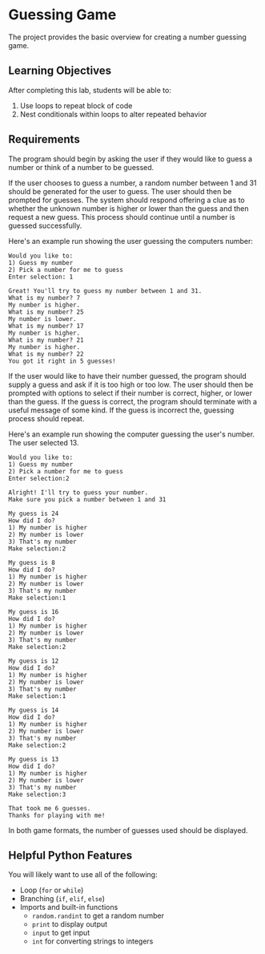 Guessing Game
=============

The project provides the basic overview for creating a number guessing game.

Learning Objectives
-------------------

After completing this lab, students will be able to:

1. Use loops to repeat block of code
2. Nest conditionals within loops to alter repeated behavior

Requirements
------------

The program should begin by asking the user if they would like to guess a number or think of a number to be guessed.

If the user chooses to guess a number, a random number between 1 and 31 should be generated for the user to guess. The user should then be prompted for guesses. The system should respond offering a clue as to whether the unknown number is higher or lower than the guess and then request a new guess. This process should continue until a number is guessed successfully.


Here's an example run showing the user guessing the computers number:

```
Would you like to:
1) Guess my number
2) Pick a number for me to guess
Enter selection: 1

Great! You'll try to guess my number between 1 and 31.
What is my number? 7
My number is higher.
What is my number? 25
My number is lower.
What is my number? 17
My number is higher.
What is my number? 21
My number is higher.
What is my number? 22
You got it right in 5 guesses!
```

If the user would like to have their number guessed, the program should supply a guess and ask if it is too high or too low. The user should then be prompted with  options to select if their number is correct, higher, or lower than the guess. If the guess is correct, the program should terminate with a useful message of some kind. If the guess is incorrect the, guessing process should repeat.

Here's an example run showing the computer guessing the user's number. The user selected 13.

```
Would you like to:
1) Guess my number
2) Pick a number for me to guess
Enter selection:2

Alright! I'll try to guess your number.
Make sure you pick a number between 1 and 31

My guess is 24
How did I do?
1) My number is higher
2) My number is lower
3) That's my number
Make selection:2

My guess is 8
How did I do?
1) My number is higher
2) My number is lower
3) That's my number
Make selection:1

My guess is 16
How did I do?
1) My number is higher
2) My number is lower
3) That's my number
Make selection:2

My guess is 12
How did I do?
1) My number is higher
2) My number is lower
3) That's my number
Make selection:1

My guess is 14
How did I do?
1) My number is higher
2) My number is lower
3) That's my number
Make selection:2

My guess is 13
How did I do?
1) My number is higher
2) My number is lower
3) That's my number
Make selection:3

That took me 6 guesses.
Thanks for playing with me!
```

In both game formats, the number of guesses used should be displayed.

Helpful Python Features
-----------------------

You will likely want to use all of the following:

- Loop (`for` or `while`)
- Branching (`if`, `elif`, `else`)
- Imports and built-in functions
    - `random.randint` to get a random number
    - `print` to display output
    - `input` to get input
    - `int` for converting strings to integers